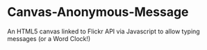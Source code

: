 Canvas-Anonymous-Message
========================

An HTML5 canvas linked to Flickr API via Javascript to allow typing messages (or a Word Clock!)